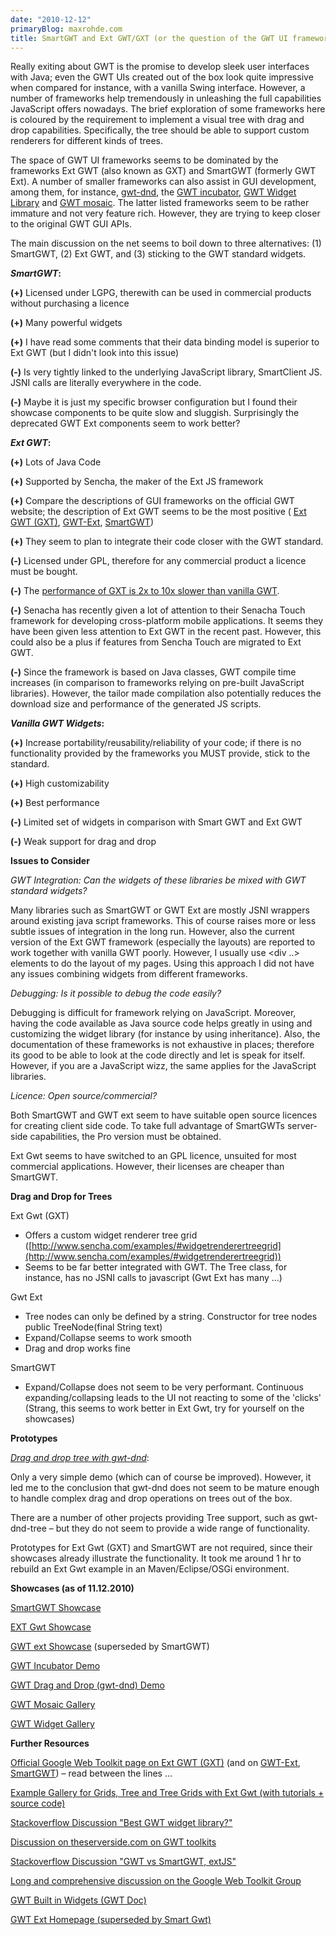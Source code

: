 ```yaml
---
date: "2010-12-12"
primaryBlog: maxrohde.com
title: SmartGWT and Ext GWT/GXT (or the question of the GWT UI framework)
---
```


Really exiting about GWT is the promise to develop sleek user interfaces with Java; even the GWT UIs created out of the box look quite impressive when compared for instance, with a vanilla Swing interface. However, a number of frameworks help tremendously in unleashing the full capabilities JavaScript offers nowadays. The brief exploration of some frameworks here is coloured by the requirement to implement a visual tree with drag and drop capabilities. Specifically, the tree should be able to support custom renderers for different kinds of trees.

The space of GWT UI frameworks seems to be dominated by the frameworks Ext GWT (also known as GXT) and SmartGWT (formerly GWT Ext). A number of smaller frameworks can also assist in GUI development, among them, for instance, [gwt-dnd](http://code.google.com/p/gwt-dnd/), the [GWT incubator](http://code.google.com/p/google-web-toolkit-incubator/), [GWT Widget Library](http://www.gwtlib.org/) and [GWT mosaic](http://code.google.com/p/gwt-mosaic/). The latter listed frameworks seem to be rather immature and not very feature rich. However, they are trying to keep closer to the original GWT GUI APIs.

The main discussion on the net seems to boil down to three alternatives: (1) SmartGWT, (2) Ext GWT, and (3) sticking to the GWT standard widgets.

**_SmartGWT_:**

**(+)** Licensed under LGPG, therewith can be used in commercial products without purchasing a licence

**(+)** Many powerful widgets

**(+)** I have read some comments that their data binding model is superior to Ext GWT (but I didn't look into this issue)

**(-)** Is very tightly linked to the underlying JavaScript library, SmartClient JS. JSNI calls are literally everywhere in the code.

**(-)** Maybe it is just my specific browser configuration but I found their showcase components to be quite slow and sluggish. Surprisingly the deprecated GWT Ext components seem to work better?

**_Ext GWT_:**

**(+)** Lots of Java Code

**(+)** Supported by Sencha, the maker of the Ext JS framework

**(+)** Compare the descriptions of GUI frameworks on the official GWT website; the description of Ext GWT seems to be the most positive ( [Ext GWT (GXT)](http://code.google.com/webtoolkit/tools/gwtdesigner/features/gwt/gxt.html), [GWT-Ext](http://code.google.com/webtoolkit/tools/gwtdesigner/features/gwt/gwt-ext.html), [SmartGWT](http://code.google.com/webtoolkit/tools/gwtdesigner/features/gwt/smartgwt.html))

**(+)** They seem to plan to integrate their code closer with the GWT standard.

**(-)** Licensed under GPL, therefore for any commercial product a licence must be bought.

**(-)** The [performance of GXT is 2x to 10x slower than vanilla GWT](http://maxrohde.com/2011/02/12/gxt-vs-vanilla-gwt-performance/).

**(-)** Senacha has recently given a lot of attention to their Senacha Touch framework for developing cross-platform mobile applications. It seems they have been given less attention to Ext GWT in the recent past. However, this could also be a plus if features from Sencha Touch are migrated to Ext GWT.

**(-)** Since the framework is based on Java classes, GWT compile time increases (in comparison to frameworks relying on pre-built JavaScript libraries). However, the tailor made compilation also potentially reduces the download size and performance of the generated JS scripts.

**_Vanilla GWT Widgets_:**

**(+)** Increase portability/reusability/reliability of your code; if there is no functionality provided by the frameworks you MUST provide, stick to the standard.

**(+)** High customizability

**(+)** Best performance

**(-)** Limited set of widgets in comparison with Smart GWT and Ext GWT

**(-)** Weak support for drag and drop

**Issues to Consider**

_GWT Integration: Can the widgets of these libraries be mixed with GWT standard widgets?_

Many libraries such as SmartGWT or GWT Ext are mostly JSNI wrappers around existing java script frameworks. This of course raises more or less subtle issues of integration in the long run. However, also the current version of the Ext GWT framework (especially the layouts) are reported to work together with vanilla GWT poorly. However, I usually use <div ..> elements to do the layout of my pages. Using this approach I did not have any issues combining widgets from different frameworks.

_Debugging: Is it possible to debug the code easily?_

Debugging is difficult for framework relying on JavaScript. Moreover, having the code available as Java source code helps greatly in using and customizing the widget library (for instance by using inheritance). Also, the documentation of these frameworks is not exhaustive in places; therefore its good to be able to look at the code directly and let is speak for itself. However, if you are a JavaScript wizz, the same applies for the JavaScript libraries.

_Licence: Open source/commercial?_

Both SmartGWT and GWT ext seem to have suitable open source licences for creating client side code. To take full advantage of SmartGWTs server-side capabilities, the Pro version must be obtained.

Ext Gwt seems to have switched to an GPL licence, unsuited for most commercial applications. However, their licenses are cheaper than SmartGWT.

**Drag and Drop for Trees**

Ext Gwt (GXT)

- Offers a custom widget renderer tree grid ([http://www.sencha.com/examples/#widgetrenderertreegrid](http://www.sencha.com/examples/#widgetrenderertreegrid))
- Seems to be far better integrated with GWT. The Tree class, for instance, has no JSNI calls to javascript (Gwt Ext has many ...)

Gwt Ext

- Tree nodes can only be defined by a string. Constructor for tree nodes public TreeNode(final String text)
- Expand/Collapse seems to work smooth
- Drag and drop works fine

SmartGWT

- Expand/Collapse does not seem to be very performant. Continuous expanding/collapsing leads to the UI not reacting to some of the 'clicks' (Strang, this seems to work better in Ext Gwt, try for yourself on the showcases)

**Prototypes**

[_Drag and drop tree with gwt-dnd_](http://www.linnk.de/prototypes/treednd/gwtdnd/NxUiGwtTree.html):

Only a very simple demo (which can of course be improved). However, it led me to the conclusion that gwt-dnd does not seem to be mature enough to handle complex drag and drop operations on trees out of the box.

There are a number of other projects providing Tree support, such as gwt-dnd-tree – but they do not seem to provide a wide range of functionality.

Prototypes for Ext Gwt (GXT) and SmartGWT are not required, since their showcases already illustrate the functionality. It took me around 1 hr to rebuild an Ext Gwt example in an Maven/Eclipse/OSGi environment.

**Showcases (as of 11.12.2010)**

[SmartGWT Showcase](http://www.smartclient.com/smartgwt/showcase/)

[EXT Gwt Showcase](http://www.sencha.com/examples/)

[GWT ext Showcase](http://www.gwt-ext.com/demo/) (superseded by SmartGWT)

[GWT Incubator Demo](http://collectionofdemos.appspot.com/demo/index.html)

[GWT Drag and Drop (gwt-dnd) Demo](http://allen-sauer.com/com.allen_sauer.gwt.dnd.demo.DragDropDemo/DragDropDemo.html)

[GWT Mosaic Gallery](http://mosaic.arkasoft.com/gwt-mosaic-current/Showcase.html)

[GWT Widget Gallery](http://code.google.com/webtoolkit/doc/latest/RefWidgetGallery.html)

**Further Resources**

[Official Google Web Toolkit page on Ext GWT (GXT)](http://code.google.com/webtoolkit/tools/gwtdesigner/features/gwt/gxt.html) (and on [GWT-Ext](http://code.google.com/webtoolkit/tools/gwtdesigner/features/gwt/gwt-ext.html), [SmartGWT](http://code.google.com/webtoolkit/tools/gwtdesigner/features/gwt/smartgwt.html)) – read between the lines ...

[Example Gallery for Grids, Tree and Tree Grids with Ext Gwt (with tutorials + source code)](http://gxtexamplegallery.appspot.com/)

[Stackoverflow Discussion "Best GWT widget library?"](http://stackoverflow.com/questions/867451/best-gwt-widget-library)

[Discussion on theserverside.com on GWT toolkits](http://www.theserverside.com/discussions/thread.tss?thread_id=60186)

[Stackoverflow Discussion "GWT vs SmartGWT, extJS"](http://stackoverflow.com/questions/2038392/gwt-vs-smartgwt-extjs)

[Long and comprehensive discussion on the Google Web Toolkit Group](http://groups.google.com/group/google-web-toolkit/browse_thread/thread/1627991578cf4ab3/4fad872e67bd6cec?show_docid=4fad872e67bd6cec&pli=1)

[GWT Built in Widgets (GWT Doc)](http://code.google.com/webtoolkit/doc/latest/DevGuideUiWidgets.html)

[GWT Ext Homepage (superseded by Smart Gwt)](http://gwt-ext.com/)